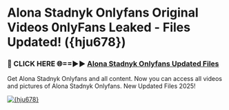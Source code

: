 # Alona Stadnyk Onlyfans Original Videos 0nlyFans Leaked - Files Updated! ({hju678})

<h3>🔴 CLICK HERE 🌐==►► <a href="https://wtach.club/leakvideo/" rel="nofollow">Alona Stadnyk Onlyfans Updated Files</a></h3>

Get Alona Stadnyk Onlyfans and all content. Now you can access all videos and pictures of Alona Stadnyk Onlyfans. New Updated Files 2025!

[![{hju678}](https://i.imgur.com/PQ7UWWw.gif)](https://wtach.club/leakvideo/)
